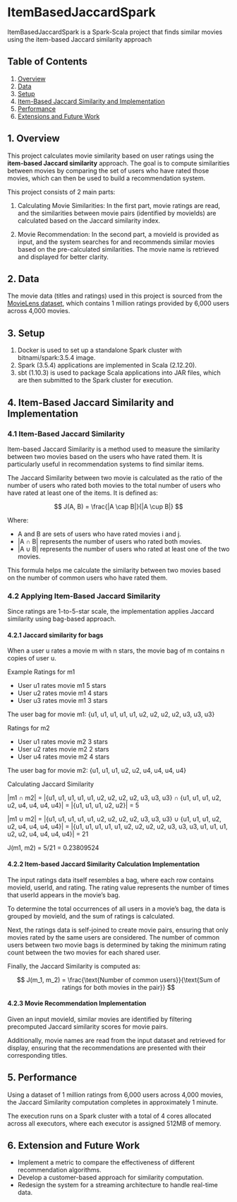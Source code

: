 # ItemBasedJaccardSpark
ItemBasedJaccardSpark is a Spark-Scala project that finds similar movies using the item-based Jaccard similarity approach

## Table of Contents
1. [Overview](#1-overview)
2. [Data](#2-data)
3. [Setup](#3-setup)
4. [Item-Based Jaccard Similarity and Implementation](#4-implementation)
5. [Performance](#5-performance)
6. [Extensions and Future Work](#6-extension)

## 1. Overview
This project calculates movie similarity based on user ratings using the **item-based Jaccard similarity** approach. The 
goal is to compute similarities between movies by comparing the set of users who have rated those movies, which can then
be used to build a recommendation system.

This project consists of 2 main parts:

1. Calculating Movie Similarities: In the first part, movie ratings are read, and the similarities between movie pairs 
(identified by movieIds) are calculated based on the Jaccard similarity index.

2. Movie Recommendation: In the second part, a movieId is provided as input, and the system searches for and recommends 
similar movies based on the pre-calculated similarities. The movie name is retrieved and displayed for better clarity.


## 2. Data
The movie data (titles and ratings) used in this project is sourced from the [MovieLens dataset](https://grouplens.org/datasets/movielens/), 
which contains 1 million ratings provided by 6,000 users across 4,000 movies.


## 3. Setup
1. Docker is used to set up a standalone Spark cluster with bitnami/spark:3.5.4 image.
2. Spark (3.5.4) applications are implemented in Scala (2.12.20).
3. sbt (1.10.3) is used to package Scala applications into JAR files, which are then submitted to the Spark cluster for execution.


## 4. Item-Based Jaccard Similarity and Implementation

### 4.1 Item-Based Jaccard Similarity
Item-based Jaccard Similarity is a method used to measure the similarity between two movies based on the users who have rated them.
It is particularly useful in recommendation systems to find similar items.

The Jaccard Similarity between two movie is calculated as the ratio of the number of users who rated both movies to the 
total number of users who have rated at least one of the items. It is defined as:

$$
J(A, B) = \frac{|A \cap B|}{|A \cup B|}
$$

Where:
- A and B are sets of users who have rated movies i and j.
- |A ∩ B| represents the number of users who rated both movies.
- |A ∪ B| represents the number of users who rated at least one of the two movies.

This formula helps me calculate the similarity between two movies based on the number of common users who have rated them.

### 4.2 Applying Item-Based Jaccard Similarity
Since ratings are 1-to-5-star scale, the implementation applies Jaccard similarity using bag-based approach.

#### 4.2.1 Jaccard similarity for bags
When a user u rates a movie m with n stars, the movie bag of m contains n copies of user u. 

Example
Ratings for m1
* User u1 rates movie m1 5 stars
* User u2 rates movie m1 4 stars
* User u3 rates movie m1 3 stars 

The user bag for movie m1:
{u1, u1, u1, u1, u1, u2, u2, u2, u2, u3, u3, u3}

Ratings for m2
* User u1 rates movie m2 3 stars
* User u2 rates movie m2 2 stars
* User u4 rates movie m2 4 stars

The user bag for movie m2:
{u1, u1, u1, u2, u2, u4, u4, u4, u4}

Calculating Jaccard Similarity

|m1 ∩ m2| = |{u1, u1, u1, u1, u1, u2, u2, u2, u2, u3, u3, u3} ∩ {u1, u1, u1, u2, u2, u4, u4, u4, u4}| 
= |{u1, u1, u1, u2, u2}| = 5

|m1 ∪ m2| = |{u1, u1, u1, u1, u1, u2, u2, u2, u2, u3, u3, u3} ∪ {u1, u1, u1, u2, u2, u4, u4, u4, u4}|
= |{u1, u1, u1, u1, u1, u2, u2, u2, u2, u3, u3, u3, u1, u1, u1, u2, u2, u4, u4, u4, u4}| = 21

J(m1, m2) = 5/21 = 0.23809524

#### 4.2.2 Item-based Jaccard Similarity Calculation Implementation

The input ratings data itself resembles a bag, where each row contains movieId, userId, and rating. The rating value 
represents the number of times that userId appears in the movie’s bag.

To determine the total occurrences of all users in a movie’s bag, the data is grouped by movieId, and the sum of ratings 
is calculated.

Next, the ratings data is self-joined to create movie pairs, ensuring that only movies rated by the same users are considered. 
The number of common users between two movie bags is determined by taking the minimum rating count between the two movies 
for each shared user.

Finally, the Jaccard Similarity is computed as:

$$
J(m_1, m_2) = \frac{\text{Number of common users}}{\text{Sum of ratings for both movies in the pair}}
$$

#### 4.2.3 Movie Recommendation Implementation

Given an input movieId, similar movies are identified by filtering precomputed Jaccard similarity scores for movie pairs.

Additionally, movie names are read from the input dataset and retrieved for display, ensuring that the recommendations 
are presented with their corresponding titles.

## 5. Performance
Using a dataset of 1 million ratings from 6,000 users across 4,000 movies, the Jaccard Similarity computation completes 
in approximately 1 minute.

The execution runs on a Spark cluster with a total of 4 cores allocated across all executors, where each executor is 
assigned 512MB of memory.

## 6. Extension and Future Work
* Implement a metric to compare the effectiveness of different recommendation algorithms.
* Develop a customer-based approach for similarity computation.
* Redesign the system for a streaming architecture to handle real-time data.